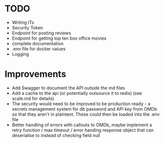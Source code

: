 #  TODO

- Writing ITs
- Security Token
- Endpoint for posting reviews
- Endpoint for getting top ten box office movies
- complete documentation
- .env file for docker values
- Logging

# Improvements

- Add Swagger to document the API outside the md files
- Add a cache to the api (or potentially outsource it to redis) (see scale.md for details)
- The security would need to be improved to be production ready - a secrets management system for
db password and API key from OMDb so that they aren't in plaintext. These could then be loaded into
the .env file
- Better handling of errors with callouts to OMDb, maybe implement a retry function / max timeout / error handing response object that can deserialise to instead of checking field null
